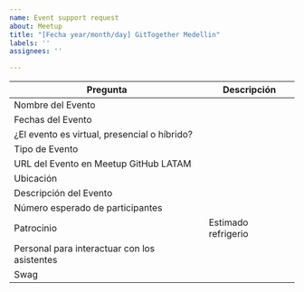 ```yaml
---
name: Event support request
about: Meetup
title: "[Fecha year/month/day] GitTogether Medellin"
labels: ''
assignees: ''

---
```


| Pregunta | Descripción |
|----------|-------------|
| Nombre del Evento | |
| Fechas del Evento | |
| ¿El evento es virtual, presencial o híbrido? | |
| Tipo de Evento | |
| URL del Evento en Meetup GitHub LATAM | |
| Ubicación | |
| Descripción del Evento | |
| Número esperado de participantes | |
| Patrocinio |  Estimado refrigerio |
| Personal para interactuar con los asistentes | |
| Swag | |
